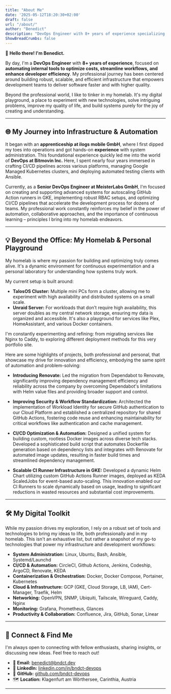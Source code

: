 ```yaml
---
title: "About Me"
date: '2025-05-12T18:20:30+02:00'
draft: false
url: "/about/"
author: "Benedict"
description: "DevOps Engineer with 8+ years of experience specializing in automating internal tools to optimize costs, streamline workflows, and enhance developer efficiency."
ShowBreadCrumbs: false
---
```


👋 **Hello there! I'm Benedict.**

By day, I'm a **DevOps Engineer** with **8+ years of experience**, focused on **automating internal tools to optimize costs, streamline workflows, and enhance developer efficiency**. My professional journey has been centered around building robust, scalable, and efficient infrastructure that empowers development teams to deliver software faster and with higher quality.

Beyond the professional world, I like to tinker in my homelab. It's my digital playground, a place to experiment with new technologies, solve intriguing problems, improve my quality of life, and build systems purely for the joy of creating and understanding.

---

## 🌐 My Journey into Infrastructure & Automation

It began with an **apprenticeship at ilogs mobile GmbH**, where I first dipped my toes into operations and got hands-on **experience** with system administration. This foundational experience quickly led me into the world of **DevOps at Bitmovin Inc.** Here, I spent nearly four years immersed in crafting CI/CD pipelines across various platforms, managing Google Managed Kubernetes clusters, and deploying automated testing clients with Ansible.

Currently, as a **Senior DevOps Engineer at MeisterLabs GmbH**, I'm focused on creating and supporting advanced systems for autoscaling GitHub Action runners in GKE, implementing robust RBAC setups, and optimizing CI/CD pipelines that accelerate the development process for dozens of teams. My professional work constantly reinforces my belief in the power of automation, collaborative approaches, and the importance of continuous learning – principles I bring into my homelab endeavors.

---

## 💡 Beyond the Office: My Homelab & Personal Playground

My homelab is where my passion for building and optimizing truly comes alive. It's a dynamic environment for continuous experimentation and a personal laboratory for understanding how systems truly work.

My current setup is built around:

* **TalosOS Cluster:** Multiple mini PCs form a cluster, allowing me to experiment with high availability and distributed systems on a small scale.
* **Unraid Server:** For workloads that don’t require high availability, this server doubles as my central network storage, ensuring my data is organized and accessible. It's also a playground for services like Plex, HomeAssistant, and various Docker containers.

I'm constantly experimenting and refining: from migrating services like Nginx to Caddy, to exploring different deployment methods for this very portfolio site.

Here are some highlights of projects, both professional and personal, that showcase my drive for innovation and efficiency, embodying the same spirit of automation and problem-solving:

* **Introducing Renovate:** Led the migration from Dependabot to Renovate, significantly improving dependency management efficiency and reliability across the company by overcoming Dependabot's limitations with Helm value files and providing broader support and control.

* **Improving Security & Workflow Standardization:** Architected the implementation of Workload Identity for secure GitHub authentication to our Cloud Platform and established a centralized repository for shared GitHub Actions, fostering code reuse and enhancing maintainability for critical workflows like authentication and cache management.

* **CI/CD Optimization & Automation:** Designed a unified system for building custom, rootless Docker images across diverse tech stacks. Developed a sophisticated build script that automates Dockerfile generation based on dependency lists and integrates with Renovate for automated image updates, resulting in faster build times and streamlined dependency management.

* **Scalable CI Runner Infrastructure in GKE:** Developed a dynamic Helm Chart utilizing custom GitHub Actions Runner images, deployed as KEDA ScaledJobs for event-based auto-scaling. This innovation enabled our CI Runners to scale dynamically based on usage, leading to significant reductions in wasted resources and substantial cost improvements.

---

## 🛠️ My Digital Toolkit

While my passion drives my exploration, I rely on a robust set of tools and technologies to bring my ideas to life, both professionally and in my homelab. This isn't an exhaustive list, but rather a snapshot of my go-to technologies that power my infrastructure and development workflows:

* **System Administration:** Linux, Ubuntu, Bash, Ansible, Systemd/Launchd
* **CI/CD & Automation:** CircleCI, Github Actions, Jenkins, Codeship, ArgoCD, Renovate, KEDA
* **Containerization & Orchestration:** Docker, Docker Compose, Portainer, Kubernetes
* **Cloud & Infrastructure:** GCP (GKE, Cloud Storage, LB, IAM), Cert-Manager, Traefik, Helm
* **Networking:** OpenVPN, SNMP, Ubiquiti, Tailscale, Wireguard, Caddy, Nginx
* **Monitoring:** Grafana, Prometheus, Glances
* **Productivity & Collaboration:** Confluence, Jira, GitHub, Sonar, Linear

---

## 📍 Connect & Find Me

I'm always open to connecting with fellow enthusiasts, sharing insights, or discussing new ideas. Feel free to reach out!

* 📧 **Email:** [benedict@bndct.dev](mailto:benedict@bndct.dev)
* 🔗 **LinkedIn:** [linkedin.com/in/bndct-devops](https://www.linkedin.com/in/bndct-devops)
* 🐙 **GitHub:** [github.com/bndct-devops](https://github.com/bndct-devops)
* 🗺️ **Location:** Klagenfurt am Wörthersee, Carinthia, Austria

---
